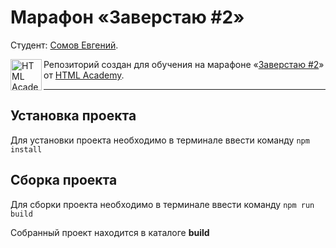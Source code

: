 # Марафон «Заверстаю #2»

Студент: [Сомов Евгений](https://htmlacademy.ru/profile/id982685).

<!-- markdownlint-disable MD033 -->

<a href="https://up.htmlacademy.ru/marathon/2"><img align="left" width="50" height="50" title="HTML Academy" src="https://up.htmlacademy.ru/static/img/intensive/javascript/logo-for-github-2.png"></a>

<!-- markdownlint-enable MD033 -->

Репозиторий создан для обучения на марафоне «[Заверстаю #2](https://up.htmlacademy.ru/marathon/2)» от [HTML Academy](https://htmlacademy.ru).

---

## Установка проекта

Для установки проекта необходимо в терминале ввести команду `npm install`

## Сборка проекта

Для сборки проекта необходимо в терминале ввести команду `npm run build`

Собранный проект находится в каталоге **build**
